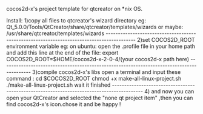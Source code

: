 cocos2d-x's project template for qtcreator on *nix OS.

Install:
	1)copy all files to qtcreator's wizard directory
	eg:
		Qt_5.0.0/Tools/QtCreator/share/qtcreator/templates/wizards 
	or maybe:
		/usr/share/qtcreator/templates/wizards 
	------------------------------------------------------------------------------------------
	2)set COCOS2D_ROOT environment variable
	eg:
		on ubuntu:
			open the .profile file in your home path
			and add this line at the end of the file:
			export COCOS2D_ROOT=$HOME/cocos2d-x-2-0-4/(your cocos2d-x path here)
	------------------------------------------------------------------------------------------
	3)compile cocos2d-x's libs
		open a terminal and input these command :
			cd $COCOS2D_ROOT
			chmod +x make-all-linux-project.sh
			./make-all-linux-project.sh
		wait it finished
	------------------------------------------------------------------------------------------
	4) and now you can open your QtCreator and selected the "none qt project item" ,then you 
	can find cocos2d-x's icon.chose it and be happy !


